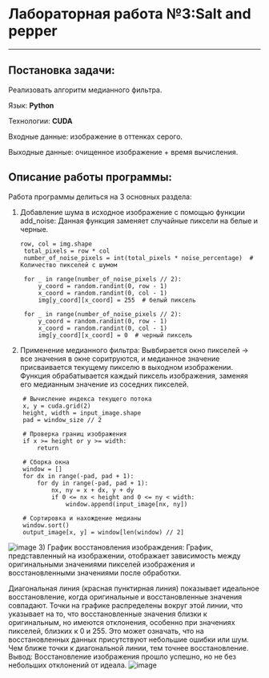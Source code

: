 # Лабораторная работа №3:Salt and pepper
***

## Постановка задачи:

Реализовать алгоритм медианного фильтра.
 
Язык: __Python__

Технологии: __CUDA__

Входные данные: изображение в оттенках серого.

Выходные данные: очищенное изображение + время вычисления.

## Описание работы программы:
Работа программы делиться на 3 основных раздела:
1) Добавление шума в исходное изображение с помощью функции add_noise:
   Данная функция заменяет случайные пиксели на белые и черные.
   ```
   row, col = img.shape
    total_pixels = row * col
    number_of_noise_pixels = int(total_pixels * noise_percentage)  # Количество пикселей с шумом

    for _ in range(number_of_noise_pixels // 2):
        y_coord = random.randint(0, row - 1)
        x_coord = random.randint(0, col - 1)
        img[y_coord][x_coord] = 255  # белый пиксель

    for _ in range(number_of_noise_pixels // 2):
        y_coord = random.randint(0, row - 1)
        x_coord = random.randint(0, col - 1)
        img[y_coord][x_coord] = 0  # черный пиксель
   ```
2) Применение медианного фильтра:
   Вывбирается окно пикселей -> все значения в окне соритруются, и медианное значение присваивается текущему пикселю в выходном изображении.
   Функция обрабатывается каждый пиксель изображения, заменяя его медианным значение из соседних пикселей.
```
    # Вычисление индекса текущего потока
    x, y = cuda.grid(2)
    height, width = input_image.shape
    pad = window_size // 2

    # Проверка границ изображения
    if x >= height or y >= width:
        return

    # Сборка окна
    window = []
    for dx in range(-pad, pad + 1):
        for dy in range(-pad, pad + 1):
            nx, ny = x + dx, y + dy
            if 0 <= nx < height and 0 <= ny < width:
                window.append(input_image[nx, ny])

    # Сортировка и нахождение медианы
    window.sort()
    output_image[x, y] = window[len(window) // 2]
```
![image](https://github.com/user-attachments/assets/910be1b9-20c4-48b0-a53a-3e2732facd87)
3) График восстановления изображдения:
График, представленный на изображении, отображает зависимость между оригинальными значениями пикселей изображения и восстановленными значениями после обработки.

Диагональная линия (красная пунктирная линия) показывает идеальное восстановление, когда оригинальные и восстановленные значения совпадают.
Точки на графике распределены вокруг этой линии, что указывает на то, что восстановленные значения близки к оригинальным, но имеются отклонения, особенно при значениях пикселей, близких к 0 и 255. Это может означать, что на восстановленных данных присутствуют небольшие ошибки или шум.
Чем ближе точки к диагональной линии, тем точнее восстановление.
Вывод: Восстановление изображения прошло успешно, но не без небольших отклонений от идеала.
![image](https://github.com/user-attachments/assets/5a6dd26e-d440-44ef-bd15-f0818c1c9f82)


